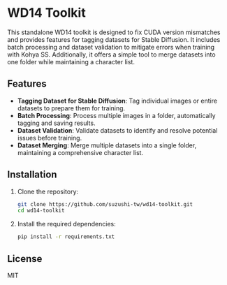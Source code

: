 # WD14 Toolkit

This standalone WD14 toolkit is designed to fix CUDA version mismatches and provides features for tagging datasets for Stable Diffusion. It includes batch processing and dataset validation to mitigate errors when training with Kohya SS. Additionally, it offers a simple tool to merge datasets into one folder while maintaining a character list.

## Features

- **Tagging Dataset for Stable Diffusion**: Tag individual images or entire datasets to prepare them for training.
- **Batch Processing**: Process multiple images in a folder, automatically tagging and saving results.
- **Dataset Validation**: Validate datasets to identify and resolve potential issues before training.
- **Dataset Merging**: Merge multiple datasets into a single folder, maintaining a comprehensive character list.

## Installation

1. Clone the repository:
    ```sh
    git clone https://github.com/suzushi-tw/wd14-toolkit.git
    cd wd14-toolkit
    ```

2. Install the required dependencies:
    ```sh
    pip install -r requirements.txt
    ```

## License

MIT
